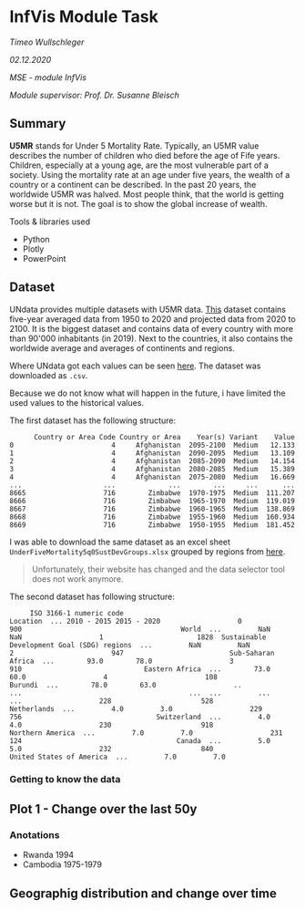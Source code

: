 # InfVis Module Task

*Timeo Wullschleger*

*02.12.2020*

*MSE - module InfVis*

*Module supervisor: Prof. Dr. Susanne Bleisch*

## Summary

**U5MR** stands for Under 5 Mortality Rate. Typically, an U5MR value describes the number of children who died before the age of Fife years. Children, especially at a young age, are the most vulnerable part of a society. Using the mortality rate at an age under five years, the wealth of a country or a continent can be described. In the past 20 years, the worldwide U5MR was halved. Most people think, that the world is getting worse but it is not. The goal is to show the global increase of wealth.

Tools & libraries used

* Python
* Plotly
* PowerPoint

## Dataset


UNdata provides multiple datasets with U5MR data.
[This](http://data.un.org/Data.aspx?q=under+five+mortality&d=PopDiv&f=variableID%3a80) dataset contains five-year averaged data from 1950 to 2020 and projected data from 2020 to 2100. It is the biggest dataset and contains data of every country with more than 90'000 inhabitants (in 2019). Next to the countries, it also contains the worldwide average and averages of continents and regions.

Where UNdata got each values can be seen [here](https://population.un.org/wpp/DataSources/). The dataset was downloaded as `.csv`.

Because we do not know what will happen in the future, i have limited the used values to the historical values.



The first dataset has the following structure:
```csv
      Country or Area Code Country or Area    Year(s) Variant    Value                                                  0                        4     Afghanistan  2095-2100  Medium   12.133                                                  1                        4     Afghanistan  2090-2095  Medium   13.109                                                  2                        4     Afghanistan  2085-2090  Medium   14.154                                                  3                        4     Afghanistan  2080-2085  Medium   15.389                                                  4                        4     Afghanistan  2075-2080  Medium   16.669                                                  ...                    ...             ...        ...     ...      ...                                                  8665                   716        Zimbabwe  1970-1975  Medium  111.207                                                  8666                   716        Zimbabwe  1965-1970  Medium  119.019                                                  8667                   716        Zimbabwe  1960-1965  Medium  138.869                                                  8668                   716        Zimbabwe  1955-1960  Medium  160.934                                                  8669                   716        Zimbabwe  1950-1955  Medium  181.452 
```
I was able to download the same dataset as an excel sheet `UnderFiveMortality5q0SustDevGroups.xlsx` grouped by regions from [here](https://population.un.org/PEPxplorer/api/queryweb/exportexcel). 
>Unfortunately, their website has changed and the data selector tool does not work anymore.

The second dataset has following structure:

```
     ISO 3166-1 numeric code                                    Location  ... 2010 - 2015 2015 - 2020                   0                        900                                       World  ...         NaN         NaN                   1                       1828  Sustainable Development Goal (SDG) regions  ...         NaN         NaN                   2                        947                          Sub-Saharan Africa  ...        93.0        78.0                   3                        910                              Eastern Africa  ...        73.0        60.0                   4                        108                                     Burundi  ...        78.0        63.0                   ..                       ...                                         ...  ...         ...         ...                   228                      528                                 Netherlands  ...         4.0         3.0                   229                      756                                 Switzerland  ...         4.0         4.0                   230                      918                            Northern America  ...         7.0         7.0                   231                      124                                      Canada  ...         5.0         5.0                   232                      840                    United States of America  ...         7.0         7.0                    

```

### Getting to know the data


## Plot 1 - Change over the last 50y



### Anotations

* Rwanda 1994
* Cambodia 1975-1979



## Geographig distribution and change over time
